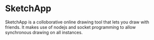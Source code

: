 # SketchApp
SketchApp is a colloborative online drawing tool that lets you draw with friends.
It makes use of nodejs and socket programming to allow synchronous drawing on all instances.
